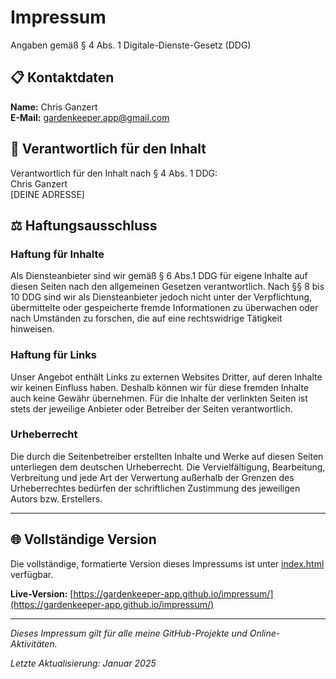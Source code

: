 # Impressum

Angaben gemäß § 4 Abs. 1 Digitale-Dienste-Gesetz (DDG)

## 📋 Kontaktdaten

**Name:** Chris Ganzert  
**E-Mail:** gardenkeeper.app@gmail.com

## 📍 Verantwortlich für den Inhalt

Verantwortlich für den Inhalt nach § 4 Abs. 1 DDG:  
Chris Ganzert  
[DEINE ADRESSE]

## ⚖️ Haftungsausschluss

### Haftung für Inhalte

Als Diensteanbieter sind wir gemäß § 6 Abs.1 DDG für eigene Inhalte auf diesen Seiten nach den allgemeinen Gesetzen verantwortlich. Nach §§ 8 bis 10 DDG sind wir als Diensteanbieter jedoch nicht unter der Verpflichtung, übermittelte oder gespeicherte fremde Informationen zu überwachen oder nach Umständen zu forschen, die auf eine rechtswidrige Tätigkeit hinweisen.

### Haftung für Links

Unser Angebot enthält Links zu externen Websites Dritter, auf deren Inhalte wir keinen Einfluss haben. Deshalb können wir für diese fremden Inhalte auch keine Gewähr übernehmen. Für die Inhalte der verlinkten Seiten ist stets der jeweilige Anbieter oder Betreiber der Seiten verantwortlich.

### Urheberrecht

Die durch die Seitenbetreiber erstellten Inhalte und Werke auf diesen Seiten unterliegen dem deutschen Urheberrecht. Die Vervielfältigung, Bearbeitung, Verbreitung und jede Art der Verwertung außerhalb der Grenzen des Urheberrechtes bedürfen der schriftlichen Zustimmung des jeweiligen Autors bzw. Erstellers.

---

## 🌐 Vollständige Version

Die vollständige, formatierte Version dieses Impressums ist unter [index.html](./index.html) verfügbar.

**Live-Version:** [https://gardenkeeper-app.github.io/impressum/](https://gardenkeeper-app.github.io/impressum/)

---

*Dieses Impressum gilt für alle meine GitHub-Projekte und Online-Aktivitäten.*

*Letzte Aktualisierung: Januar 2025*
